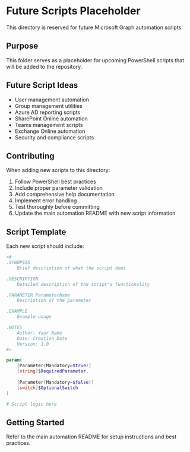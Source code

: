 # Future Scripts Placeholder

This directory is reserved for future Microsoft Graph automation scripts.

## Purpose

This folder serves as a placeholder for upcoming PowerShell scripts that will be added to the repository. 

## Future Script Ideas

- User management automation
- Group management utilities
- Azure AD reporting scripts
- SharePoint Online automation
- Teams management scripts
- Exchange Online automation
- Security and compliance scripts

## Contributing

When adding new scripts to this directory:

1. Follow PowerShell best practices
2. Include proper parameter validation
3. Add comprehensive help documentation
4. Implement error handling
5. Test thoroughly before committing
6. Update the main automation README with new script information

## Script Template

Each new script should include:

```powershell
<#
.SYNOPSIS
    Brief description of what the script does

.DESCRIPTION
    Detailed description of the script's functionality

.PARAMETER ParameterName
    Description of the parameter

.EXAMPLE
    Example usage

.NOTES
    Author: Your Name
    Date: Creation Date
    Version: 1.0
#>

param(
    [Parameter(Mandatory=$true)]
    [string]$RequiredParameter,
    
    [Parameter(Mandatory=$false)]
    [switch]$OptionalSwitch
)

# Script logic here
```

## Getting Started

Refer to the main automation README for setup instructions and best practices.
